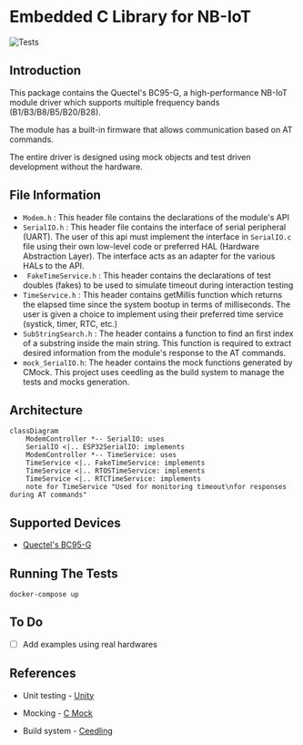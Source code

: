 # Embedded C Library for NB-IoT

![Tests](https://github.com/aungkhantmaw64/nbiot-driver/actions/workflows/workflow.yml/badge.svg)

## Introduction

This package contains the Quectel's BC95-G, a high-performance NB-IoT module driver which supports multiple frequency bands (B1/B3/B8/B5/B20/B28).

The module has a built-in firmware that allows communication based on AT commands.

The entire driver is designed using mock objects and test driven development without the hardware.

## File Information
- ` Modem.h ` : This header file contains the declarations of the module's API
- ` SerialIO.h ` : This header file contains the interface of serial peripheral (UART). The user of this api must implement the interface in `SerialIO.c` file using their own low-level code or preferred HAL (Hardware Abstraction Layer). The interface acts as an adapter for the various HALs to the API.
- ` FakeTimeService.h` : This header contains the declarations of test doubles (fakes) to be used to simulate timeout during interaction testing
- ` TimeService.h ` : This header contains getMillis function which returns the elapsed time since the system bootup in terms of milliseconds. The user is given a choice to implement using their preferred time service (systick, timer, RTC, etc.)
- ` SubStringSearch.h ` : The header contains a function to find an first index of a substring inside the main string. This function is required to extract desired information from the module's response to the AT commands.
- ` mock_SerialIO.h `: The header contains the mock functions generated by CMock. This project uses ceedling as the build system to manage the tests and mocks generation.

## Architecture

```mermaid
classDiagram
    ModemController *-- SerialIO: uses
    SerialIO <|.. ESP32SerialIO: implements
    ModemController *-- TimeService: uses
    TimeService <|.. FakeTimeService: implements
    TimeService <|.. RTOSTimeService: implements
    TimeService <|.. RTCTimeService: implements
    note for TimeService "Used for monitoring timeout\nfor responses during AT commands"
```
## Supported Devices
- [Quectel's BC95-G](https://www.mikroe.com/nb-iot-click)

## Running The Tests
```
docker-compose up
```

## To Do
- [ ] Add examples using real hardwares

## References

- Unit testing - [Unity](https://github.com/ThrowTheSwitch/Unity)

- Mocking - [C Mock](https://github.com/ThrowTheSwitch/CMock)

- Build system - [Ceedling](https://github.com/ThrowTheSwitch/Ceedling)

